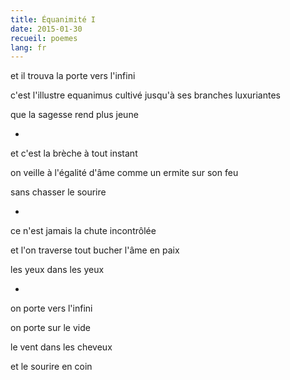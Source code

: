 ```yaml
---
title: Équanimité I
date: 2015-01-30
recueil: poemes
lang: fr
---
```


et il trouva la porte vers l'infini

c'est l'illustre equanimus
cultivé jusqu'à ses branches luxuriantes

que la sagesse rend plus jeune

*

et c'est la brèche à tout instant

on veille à l'égalité d'âme
comme un ermite sur son feu

sans chasser le sourire

*

ce n'est jamais la chute incontrôlée

et l'on traverse tout bucher
l'âme en paix

les yeux dans les yeux

*

on porte vers l'infini

on porte sur le vide

le vent dans les cheveux

et le sourire en coin
